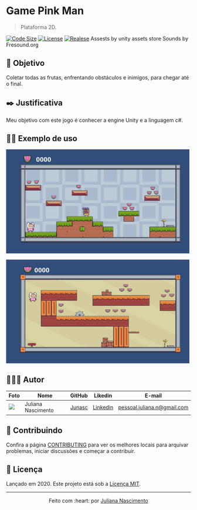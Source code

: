 # Game Pink Man
> Plataforma 2D.

[![Code Size][code-size]][code-url]
[![License][MIT-license]][MIT-url]
[![Realese][version]][version-url]
Assests by unity assets store
Sounds by Fresound.org


## 🎯 Objetivo
Coletar todas as frutas, enfrentando obstáculos e inimigos, para chegar até o final.


## ✒️ Justificativa

Meu objetivo com este jogo é conhecer a engine Unity e a linguagem c#.

## 👨‍🏫 Exemplo de uso

<p align="center" style="width: 500px">
  <img src=".github/pinkmanimage1.JPG">
</p>

<p align="center" style="width: 500px">
  <img src=".github/pinkmanimage2.JPG">
</p>


## 👨🏼‍💻 Autor

Foto | Nome | GitHub | Likedin | E-mail
---- | ---- | ------ | ------- | ------
<img src="https://avatars.githubusercontent.com/u/67393173?s=400&u=a5031581a69834b8a34a0246c3ff8174d68964da&v=4" width="100px"> | Juliana Nascimento | [Junasc](https://github.com/Junasc) | [Linkedin](https://www.linkedin.com/in/juliana-nascimento18/) | pessoal.juliana.n@gmail.com

## 🤝 Contribuindo

Confira a página [CONTRIBUTING](.github/CONTRIBUTING-PT-BR.md) para ver os melhores locais para arquivar problemas, iniciar discussões e começar a contribuir.

## 📃 Licença

Lançado em 2020.
Este projeto está sob a [Licença MIT](./LICENSE.md).

---

<p align="center">
    Feito com :heart: por <a href="https://github.com/Junasc">Juliana Nascimento</a>
</p>

<!-- Markdown link & img dfn's -->
[code-size]: https://img.shields.io/github/languages/code-size/gcairesdev/project-template
[code-url]: https://github.com/gcairesdev/project-template

[MIT-license]: https://img.shields.io/github/license/gcairesdev/project-template
[MIT-url]: https://github.com/gcairesdev/project-template/blob/master/LICENSE.md

[version]: https://img.shields.io/github/v/release/gcairesdev/project-template?include_prereleases
[version-url]: https://github.com/gcairesdev/project-template



